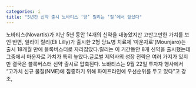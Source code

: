 ```yaml
---
categories: i
title: "5년간 신약 출시 노바티스 ‘양’ 릴리는 ‘질’에서 앞섰다"
---
```

노바티스(Novartis)가 지난 5년 동안 14개의 신약을 내놓았지만 고만고만한 가치를 보인 반면, 일라이 릴리(Eli Lilly)가 출시한 2형 당뇨병 치료제 ‘마운자로’(Mounjaro)는 출시 18개월 만에 블록버스터로 자리잡았다.릴리는 이 기간동안 8개 신약을 출시했는데 그중에서 마운자로 가치가 특히 높았다.글로벌 제약사의 성장 전략은 여러 가지가 있지만 결국은 블록버스터 신약 출시로 압축된다. 노바티스는 9월 22일 투자자 행사에서 “고가치 신규 물질(NME)에 집중하기 위해 파이프라인에 우선순위를 두고 있다”고 강조,
